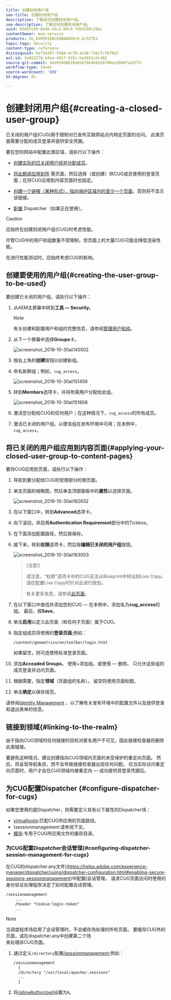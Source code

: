 ```yaml
---
title: 创建封闭用户组
seo-title: 创建封闭用户组
description: 了解如何创建封闭用户组。
seo-description: 了解如何创建封闭用户组。
uuid: 03d5fc69-6e4b-41c1-88c9-7454250c29ac
contentOwner: msm-service
products: SG_EXPERIENCEMANAGER/6.4/SITES
topic-tags: Security
content-type: reference
discoiquuid: ba73e267-598d-4c70-a1a8-71bcfcfbf9e5
exl-id: 3a052270-b3ea-4d17-915c-be2b51cdc482
source-git-commit: 3ee650d0810a03878b4b0a58708ea3600fa28ff2
workflow-type: tm+mt
source-wordcount: '808'
ht-degree: 0%

---
```


# 创建封闭用户组{#creating-a-closed-user-group}

已关闭的用户组(CUG)用于限制对已发布互联网站点内特定页面的访问。 此类页面需要分配的成员登录并提供安全凭据。

要在您的网站中配置此类区域，请执行以下操作：

* [创建实际的已关闭用户组并分配成员](#creating-the-user-group-to-be-used)。

* [将此群组应用到所](#applying-your-closed-user-group-to-content-pages) 需页面，然后选择（或创建）供CUG成员使用的登录页面；在将CUG应用到内容页面时也指定。

* [创建一个链接（某种形式），指向保护区域内的至少一个页面](#linking-to-the-realm)，否则将不显示该链接。
* [配置](#configure-dispatcher-for-cugs) Dispatcher（如果正在使用）。

>[!CAUTION]
>
>应始终在创建封闭用户组(CUG)时考虑性能。
>
>尽管CUG中的用户和组数量不受限制，但页面上的大量CUG可能会降低渲染性能。
>
>在进行性能测试时，应始终考虑CUG的影响。

## 创建要使用的用户组{#creating-the-user-group-to-be-used}

要创建已关闭的用户组，请执行以下操作：

1. 从AEM主屏幕中转到&#x200B;**工具 — Security**。

   >[!NOTE]
   >
   >有关创建和配置用户和组的完整信息，请参阅[管理用户和组](/help/sites-administering/security.md#managing-users-and-groups)。

1. 从下一个屏幕中选择&#x200B;**Groups**&#x200B;卡。

   ![screenshot_2018-10-30at145502](assets/screenshot_2018-10-30at145502.png)

1. 按右上角的&#x200B;**创建**&#x200B;按钮以创建新组。
1. 命名新群组；例如，`cug_access`。

   ![screenshot_2018-10-30at151459](assets/screenshot_2018-10-30at151459.png)

1. 转到&#x200B;**Members**&#x200B;选项卡，并将所需用户分配给此组。

   ![screenshot_2018-10-30at151808](assets/screenshot_2018-10-30at151808.png)

1. 激活您分配给CUG的任何用户；在这种情况下，`cug_access`的所有成员。
1. 激活已关闭的用户组，以便该组在发布环境中可用；在本例中， `cug_access`。

## 将已关闭的用户组应用到内容页面{#applying-your-closed-user-group-to-content-pages}

要将CUG应用到页面，请执行以下操作：

1. 导航到要分配给CUG的受限部分的根页面。
1. 单击页面的缩略图，然后单击顶部面板中的&#x200B;**属性**&#x200B;以选择页面。

   ![screenshot_2018-10-30at162632](assets/screenshot_2018-10-30at162632.png)

1. 在以下窗口中，转到&#x200B;**Advanced**&#x200B;选项卡。
1. 向下滚动，并启用&#x200B;**Authentication Requirement**&#x200B;部分中的Tickbox。

1. 在下面添加配置路径，然后按保存。
1. 接下来，转到&#x200B;**权限**&#x200B;选项卡，然后按&#x200B;**编辑已关闭的用户组**&#x200B;按钮。

   ![screenshot_2018-10-30at163003](assets/screenshot_2018-10-30at163003.png)

   >[注意!]
   >
   > 请注意，“权限”选项卡中的CUG无法从Blueprint中转出到Live Copy。 请在配置Live Copy时针对此进行规划。
   >
   > 有关更多信息，请参阅[此页面](closed-user-groups.md#aem-livecopy)。

1. 在以下窗口中查找并添加您的CUG — 在本例中，添加名为&#x200B;**cug_access**&#x200B;的组。 最后，按&#x200B;**Save**。
1. 单击&#x200B;**启用**&#x200B;以定义此页面（和任何子页面）属于CUG。
1. 指定组成员将使用的&#x200B;**登录页面**;例如：

   `/content/geometrixx/en/toolbar/login.html`

   如果留空，则可选使用标准登录页面。

1. 添加&#x200B;**Acceaded Groups**。 使用+添加组，或使用 — 删除。 只允许这些组的成员登录并访问页面。
1. 根据需要，指定&#x200B;**领域**（页面组的名称）。 留空将使用页面标题。
1. 单击&#x200B;**确定**&#x200B;以保存规范。

请参阅[Identity Management](/help/sites-administering/identity-management.md) ，以了解有关发布环境中的配置文件以及提供登录和退出表单的信息。

## 链接到领域{#linking-to-the-realm}

由于指向CUG领域的任何链接的目标对匿名用户不可见，因此链接检查器将删除此类链接。

要避免这种情况，建议创建指向CUG领域内页面的未受保护的重定向页面。 然后，将呈现导航条目，而不会导致链接检查器出现任何问题。 仅当实际访问重定向页面时，用户才会在CUG领域内被重定向 — 成功提供其登录凭据后。

## 为CUG配置Dispatcher {#configure-dispatcher-for-cugs}

如果您使用的是Dispatcher，则需要定义具有以下属性的Dispatcher场：

* [virtualhosts](https://helpx.adobe.com/experience-manager/dispatcher/using/dispatcher-configuration.html#identifying-virtual-hosts-virtualhosts):匹配CUG所应用的页面路径。
* \sessionmanagement:请参阅下文。
* [缓存](https://helpx.adobe.com/experience-manager/dispatcher/using/dispatcher-configuration.html#configuring-the-dispatcher-cache-cache):专用于CUG所应用文件的缓存目录。

### 为CUG配置Dispatcher会话管理{#configuring-dispatcher-session-management-for-cugs}

在CUG的dispatcher.any文件](https://helpx.adobe.com/experience-manager/dispatcher/using/dispatcher-configuration.html#enabling-secure-sessions-sessionmanagement)中配置[会话管理。 请求CUG页面访问时使用的身份验证处理程序决定了如何配置会话管理。

```xml
/sessionmanagement
    ...
    /header "Cookie:login-token" 
    ...
```

>[!NOTE]
>
>当调度程序场启用了会话管理时，不会缓存场处理的所有页面。 要缓存CUG外的页面，请在dispatcher.any中创建第二个场\
>来处理非CUG页面。

1. 通过定义`/directory`配置[/sessionmanagement](https://helpx.adobe.com/experience-manager/dispatcher/using/dispatcher-configuration.html#enabling-secure-sessions-sessionmanagement);例如：

   ```xml
   /sessionmanagement
     {
     /directory "/usr/local/apache/.sessions"
     ...
     }
   ```

1. 将[/allowAuthorized](https://helpx.adobe.com/experience-manager/dispatcher/using/dispatcher-configuration.html#caching-when-authentication-is-used)设置为`0`。
